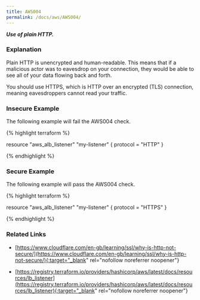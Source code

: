 ```yaml
---
title: AWS004
permalink: /docs/aws/AWS004/
---
```


***Use of plain HTTP.***

### Explanation


Plain HTTP is unencrypted and human-readable. This means that if a malicious actor was to eavesdrop on your connection, they would be able to see all of your data flowing back and forth.

You should use HTTPS, which is HTTP over an encrypted (TLS) connection, meaning eavesdroppers cannot read your traffic.



### Insecure Example

The following example will fail the AWS004 check.

{% highlight terraform %}

resource "aws_alb_listener" "my-listener" {
	protocol = "HTTP"
}

{% endhighlight %}



### Secure Example

The following example will pass the AWS004 check.

{% highlight terraform %}

resource "aws_alb_listener" "my-listener" {
	protocol = "HTTPS"
}

{% endhighlight %}


### Related Links


- [https://www.cloudflare.com/en-gb/learning/ssl/why-is-http-not-secure/](https://www.cloudflare.com/en-gb/learning/ssl/why-is-http-not-secure/){:target="_blank" rel="nofollow noreferrer noopener"}

- [https://registry.terraform.io/providers/hashicorp/aws/latest/docs/resources/lb_listener](https://registry.terraform.io/providers/hashicorp/aws/latest/docs/resources/lb_listener){:target="_blank" rel="nofollow noreferrer noopener"}

